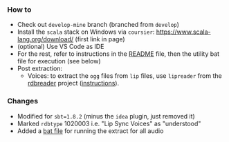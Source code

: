 ### How to
- Check out `develop-mine` branch (branched from `develop`)
- Install the `scala` stack on Windows via `coursier`: https://www.scala-lang.org/download/ (first link in page)
- (optional) Use VS Code as IDE
- For the rest, refer to instructions in the [README](./README.md) file, then the utility bat file for execution (see below)
- Post extraction:
  - Voices: to extract the `ogg` files from `lip` files, use `lipreader` from the [rdbreader](https://github.com/mfroment/rdbreader/tree/mine) project ([instructions](https://github.com/mfroment/rdbreader/blob/mine/README.fork.md)).

### Changes
- Modified for `sbt=1.8.2` (minus the `idea` plugin, just removed it)
- Marked `rdbtype` 1020003 i.e. "Lip Sync Voices" as "understood"
- Added a [bat file](./scripts/extract.bat) for running the extract for all audio
